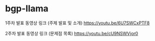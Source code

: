 # bgp-llama

1주차 발표 동영상 링크 (주제 발표 및 소개)
https://youtu.be/6U7SWCxPTF8

2주차 발표 동영상 링크 (문제점 목록)
https://youtu.be/cU9NSWVjor0
